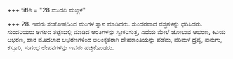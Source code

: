 +++
title = "28 ಮುದದಿ ಮಙ್ಗಳ"

+++
28. ಇವರು ಸಂತೋಷದಿಂದ ಮಂಗಳ ಸ್ನಾನ ಮಾಡಿದರು. ಸುಂದರವಾದ ವಸ್ತ್ರಗಳನ್ನು ಧರಿಸಿದರು. ಸುಂದರಿಯರು ಅಗಲದ ತಟ್ಟೆಯಲ್ಲಿ ಮಾಡಿದ ಆರತಿಗಳನ್ನು ಸ್ವೀಕರಿಸುತ್ತ, ಎದೆಯ ಮೇಲೆ ಜೋಲುವ ಆಭರಣ, ಕಿವಿಯ ಆಭರಣ, ಹಾರ ಮೊದಲಾದ ಆಭರಣಗಳಿಂದ ಅಲಂಕೃತರಾಗಿ ದೇಹಕಾಂತಿಯನ್ನು ಪಡೆದು, ಪರಿಮಳ ದ್ರವ್ಯ, ಪುನುಗು, ಕಸ್ತೂರಿ, ಸುಗಂಧ ಲೇಪನಗಳನ್ನು ಇವರು ಹಚ್ಚಿಕೊಂಡರು.